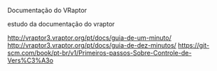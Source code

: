 Documentação do VRaptor

estudo da documentação do vraptor

http://vraptor3.vraptor.org/pt/docs/guia-de-um-minuto/
http://vraptor3.vraptor.org/pt/docs/guia-de-dez-minutos/
https://git-scm.com/book/pt-br/v1/Primeiros-passos-Sobre-Controle-de-Vers%C3%A3o

